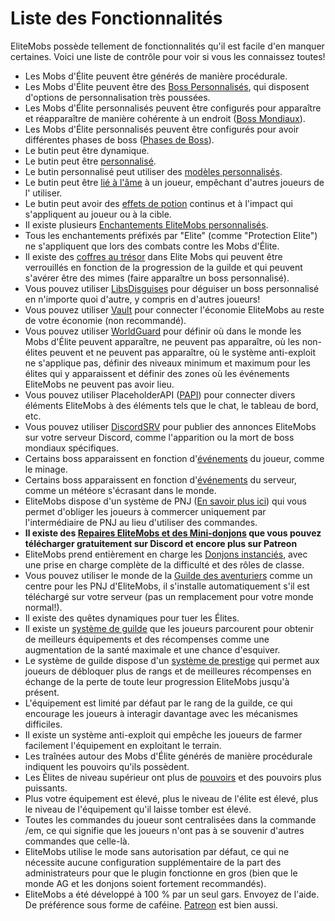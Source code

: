 # Liste des Fonctionnalités

EliteMobs possède tellement de fonctionnalités qu'il est facile d'en manquer certaines. Voici une liste de contrôle pour
voir si vous les connaissez toutes!

- Les Mobs d'Élite peuvent être générés de manière procédurale.
- Les Mobs d'Élite peuvent être des [Boss Personnalisés]($language$/elitemobs/creating_bosses.md), qui disposent
  d'options de personnalisation très poussées.
- Les Mobs d'Élite personnalisés peuvent être configurés pour apparaître et réapparaître de manière cohérente à un
  endroit ([Boss Mondiaux]($language$/elitemobs/creating_world_bosses.md)).
- Les Mobs d'Élite personnalisés peuvent être configurés pour avoir différentes phases de
  boss ([Phases de Boss]($language$/elitemobs/creating_boss_phases.md)).
- Le butin peut être dynamique.
- Le butin peut être [personnalisé]($language$/elitemobs/creating_items.md).
- Le butin personnalisé peut utiliser des [modèles personnalisés]($language$/elitemobs/creating_items.md&section=custommodelid&section=custommodelid).
- Le butin peut être [lié à l'âme]($language$/elitemobs/soulbind.md) à un joueur, empêchant d'autres joueurs de l'
  utiliser.
- Le butin peut avoir des [effets de potion]($language$/elitemobs/creating_items.md&section=potioneffects) continus et à
  l'impact qui s'appliquent au joueur ou à la cible.
- Il existe plusieurs [Enchantements EliteMobs personnalisés]($language$/elitemobs/custom_enchantments_list.md).
- Tous les enchantements préfixés par "Elite" (comme "Protection Elite") ne s'appliquent que lors des combats contre les
  Mobs d'Élite.
- Il existe des [coffres au trésor]($language$/elitemobs/creating_treasure_chests.md) dans Elite Mobs qui peuvent être
  verrouillés en fonction de la progression de la guilde et qui peuvent s'avérer être des mimes (faire apparaître un
  boss personnalisé).
- Vous pouvez utiliser [LibsDisguises]($language$/elitemobs/libsdisguises.md) pour déguiser un boss personnalisé en
  n'importe quoi d'autre, y compris en d'autres joueurs!
- Vous pouvez utiliser [Vault]($language$/elitemobs/vault.md) pour connecter l'économie EliteMobs au reste de votre économie (non recommandé).
- Vous pouvez utiliser [WorldGuard]($language$/elitemobs/worldguard_flags.md) pour définir où dans le monde les Mobs
  d'Élite peuvent apparaître, ne peuvent pas apparaître, où les non-élites peuvent et ne peuvent pas apparaître, où le
  système anti-exploit ne s'applique pas, définir des niveaux minimum et maximum pour les élites qui y apparaissent et
  définir des zones où les événements EliteMobs ne peuvent pas avoir lieu.
- Vous pouvez utiliser PlaceholderAPI ([PAPI]($language$/elitemobs/placeholders.md)) pour connecter divers éléments
  EliteMobs à des éléments tels que le chat, le tableau de bord, etc.
- Vous pouvez utiliser [DiscordSRV]($language$/elitemobs/discordsrv.md) pour publier des annonces EliteMobs sur votre
  serveur Discord, comme l'apparition ou la mort de boss mondiaux spécifiques.
- Certains boss apparaissent en fonction
  d'[événements]($language$/elitemobs/elitemobs+creating_events.md&section=what-are-custom-events?) du joueur, comme le
  minage.
- Certains boss apparaissent en fonction
  d'[événements]($language$/elitemobs/elitemobs+creating_events.md&section=what-are-custom-events?) du serveur, comme un
  météore s'écrasant dans le monde.
- EliteMobs dispose d'un système de PNJ ([En savoir plus ici]($language$/elitemobs/adventurers_guild_world.md)) qui vous
  permet d'obliger les joueurs à commercer uniquement par l'intermédiaire de PNJ au lieu d'utiliser des commandes.
- **Il existe des [Repaires EliteMobs et des Mini-donjons]($language$/elitemobs/dungeons.md) que vous pouvez télécharger
  gratuitement sur Discord et encore plus sur Patreon**
- EliteMobs prend entièrement en charge
  les [Donjons instanciés]($language$/elitemobs/understanding_the_basics_of_elitemobs.md&section=instanced-dungeoneering),
  avec une prise en charge complète de la difficulté et des rôles de classe.
- Vous pouvez utiliser le monde de la [Guilde des aventuriers]($language$/elitemobs/adventurers_guild_world.md) comme un
  centre pour les PNJ d'EliteMobs, il s'installe automatiquement s'il est téléchargé sur votre serveur (pas un
  remplacement pour votre monde normal!).
- Il existe des quêtes dynamiques pour tuer les Élites.
- Il existe un [système de guilde]($language$/elitemobs/guild_tier_loot_limiter.md) que les joueurs parcourent pour
  obtenir de meilleurs équipements et des récompenses comme une augmentation de la santé maximale et une chance
  d'esquiver.
- Le système de guilde dispose d'un [système de prestige]($language$/elitemobs/prestige_system.md) qui permet aux
  joueurs de débloquer plus de rangs et de meilleures récompenses en échange de la perte de toute leur progression
  EliteMobs jusqu'à présent.
- L'équipement est limité par défaut par le rang de la guilde, ce qui encourage les joueurs à interagir davantage avec
  les mécanismes difficiles.
- Il existe un système anti-exploit qui empêche les joueurs de farmer facilement l'équipement en exploitant le terrain.
- Les traînées autour des Mobs d'Élite générés de manière procédurale indiquent les pouvoirs qu'ils possèdent.
- Les Élites de niveau supérieur ont plus
  de [pouvoirs]($language$/elitemobs/creating_bosses.md&section=easy-configuration---premade-powers) et des pouvoirs
  plus puissants.
- Plus votre équipement est élevé, plus le niveau de l'élite est élevé, plus le niveau de l'équipement qu'il laisse
  tomber est élevé.
- Toutes les commandes du joueur sont centralisées dans la commande /em, ce qui signifie que les joueurs n'ont pas à se
  souvenir d'autres commandes que celle-là.
- EliteMobs utilise le mode sans autorisation par défaut, ce qui ne nécessite aucune configuration supplémentaire de la
  part des administrateurs pour que le plugin fonctionne en gros (bien que le monde AG et les donjons soient fortement
  recommandés).
- EliteMobs a été développé à 100 % par un seul gars. Envoyez de l'aide. De préférence sous forme de
  caféine. [Patreon](https://www.patreon.com/magmaguy) est bien aussi.

